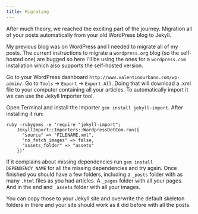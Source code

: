 ```yaml
---
title: Migrating
---
```


After much theory, we reached the exciting part of the journey. Migration all of your posts automatically from your old WordPress blog to Jekyll.

My previous blog was on WordPress and I needed to migrate all of my posts. The current instructions to migrate a `wordpress.org` blog (so the self-hosted one) are bugged so here I'll be using the ones for a `wordpress.com` installation which also supports the self-hosted version.

Go to your WordPress dashboard `http://www.valentinourbano.com/wp-admin/`. Go to `Tools` -> `Export` -> `Export All`. Doing that will download a .xml file to your computer containing all your articles. To automatically import it we can use the Jekyll Importer tool.

Open Terminal and install the Importer `gem install jekyll-import`. After installing it run:

```
ruby -rubygems -e 'require "jekyll-import";
    JekyllImport::Importers::WordpressDotCom.run({
      "source" => "FILENAME.xml",
      "no_fetch_images" => false,
      "assets_folder" => "assets"
    })'
```

If it complains about missing dependencies run `gem install DEPENDENCY_NAME` for all the missing dependencies and try again. Once finished you should have a few folders, including a `_posts` folder with as many `.html` files as you had articles. A `_pages` folder with all your pages. And in the end and `_assets` folder with all your images.

You can copy those to your Jekyll site and overwrite the default skeleton folders in there and your site should work as it did before with all the posts.
